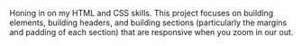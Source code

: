 Honing in on my HTML and CSS skills. This project focuses on building elements, building headers, and building sections (particularly the margins and padding of each section) that are responsive when you zoom in our out.

